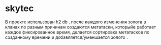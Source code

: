 # skytec 
В проекте использован h2 db , после каждого изменения золота в кланах по разным причинам  создаются метатаски, которыйе работает каждое фиксированное время, делается сортировка метатасков по созданному времени и добавляется/уменшается золото . 
